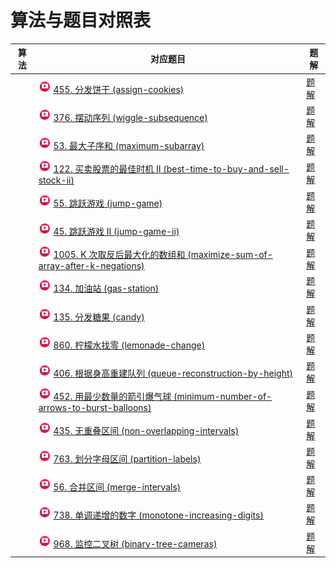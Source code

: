 # 算法与题目对照表

| 算法  | 对应题目                                                                                                                                                                                                                                                                                                                          | 题解                                                         |
|-----|-------------------------------------------------------------------------------------------------------------------------------------------------------------------------------------------------------------------------------------------------------------------------------------------------------------------------------|------------------------------------------------------------|
|     | [<img src="../images/video.jpg" width="20"/>](https://www.bilibili.com/video/BV1MM411b7cq?spm_id_from=333.788.player.switch&vd_source=f881def7ea7cf10e6fa73627efe940dd) [455. 分发饼干 (assign-cookies)](https://leetcode.cn/problems/assign-cookies/description/)                                                                | [题解](assign-cookies/README.md)                             |
|     | [<img src="../images/video.jpg" width="20"/>](https://www.bilibili.com/video/BV17M411b7NS?spm_id_from=333.788.player.switch&vd_source=f881def7ea7cf10e6fa73627efe940dd) [376. 摆动序列 (wiggle-subsequence)](https://leetcode.cn/problems/wiggle-subsequence/description/)                                                        | [题解](wiggle-subsequence/README.md)                         |
|     | [<img src="../images/video.jpg" width="20"/>](https://www.bilibili.com/video/BV1aY4y1Z7ya?spm_id_from=333.788.player.switch&vd_source=f881def7ea7cf10e6fa73627efe940dd) [53. 最大子序和 (maximum-subarray)](https://leetcode.cn/problems/maximum-subarray/description/)                                                            | [题解](maximum-subarray/README.md)                           |
|     | [<img src="../images/video.jpg" width="20"/>](https://www.bilibili.com/video/BV1ev4y1C7na?spm_id_from=333.788.player.switch&vd_source=f881def7ea7cf10e6fa73627efe940dd) [122. 买卖股票的最佳时机 II (best-time-to-buy-and-sell-stock-ii)](https://leetcode.cn/problems/best-time-to-buy-and-sell-stock-ii/description/)                | [题解](best-time-to-buy-and-sell-stock-ii/README.md)         |
|     | [<img src="../images/video.jpg" width="20"/>](https://www.bilibili.com/video/BV1VG4y1X7kB?spm_id_from=333.788.player.switch&vd_source=f881def7ea7cf10e6fa73627efe940dd) [55. 跳跃游戏 (jump-game)](https://leetcode.cn/problems/jump-game/description/)                                                                           | [题解](jump-game/README.md)                                  |
|     | [<img src="../images/video.jpg" width="20"/>](https://www.bilibili.com/video/BV1Y24y1r7XZ?spm_id_from=333.788.player.switch&vd_source=f881def7ea7cf10e6fa73627efe940dd) [45. 跳跃游戏 II (jump-game-ii)](https://leetcode.cn/problems/jump-game-ii/description/)                                                                  | [题解](jump-game-ii/README.md)                               |
|     | [<img src="../images/video.jpg" width="20"/>](https://www.bilibili.com/video/BV138411G7LY?spm_id_from=333.788.player.switch&vd_source=f881def7ea7cf10e6fa73627efe940dd) [1005. K 次取反后最大化的数组和 (maximize-sum-of-array-after-k-negations)](https://leetcode.cn/problems/maximize-sum-of-array-after-k-negations/description/)    | [题解](maximize-sum-of-array-after-k-negations/README.md)    |
|     | [<img src="../images/video.jpg" width="20"/>](https://www.bilibili.com/video/BV1jA411r7WX?spm_id_from=333.788.player.switch&vd_source=f881def7ea7cf10e6fa73627efe940dd) [134. 加油站 (gas-station)](https://leetcode.cn/problems/gas-station/description/)                                                                       | [题解](gas-station/README.md)                                |
|     | [<img src="../images/video.jpg" width="20"/>](https://www.bilibili.com/video/BV1ev4y1r7wN?spm_id_from=333.788.player.switch&vd_source=f881def7ea7cf10e6fa73627efe940dd) [135. 分发糖果 (candy)](https://leetcode.cn/problems/candy/description/)                                                                                  | [题解](candy/README.md)                                      |
|     | [<img src="../images/video.jpg" width="20"/>](https://www.bilibili.com/video/BV12x4y1j7DD?spm_id_from=333.788.player.switch&vd_source=f881def7ea7cf10e6fa73627efe940dd) [860. 柠檬水找零 (lemonade-change)](https://leetcode.cn/problems/lemonade-change/description/)                                                             | [题解](lemonade-change/README.md)                            |
|     | [<img src="../images/video.jpg" width="20"/>](https://www.bilibili.com/video/BV1EA411675Y?spm_id_from=333.788.player.switch&vd_source=f881def7ea7cf10e6fa73627efe940dd) [406. 根据身高重建队列 (queue-reconstruction-by-height)](https://leetcode.cn/problems/queue-reconstruction-by-height/description/)                            | [题解](queue-reconstruction-by-height/README.md)             |
|     | [<img src="../images/video.jpg" width="20"/>](https://www.bilibili.com/video/BV1SA41167xe?spm_id_from=333.788.player.switch&vd_source=f881def7ea7cf10e6fa73627efe940dd) [452. 用最少数量的箭引爆气球 (minimum-number-of-arrows-to-burst-balloons)](https://leetcode.cn/problems/minimum-number-of-arrows-to-burst-balloons/description/) | [题解](minimum-number-of-arrows-to-burst-balloons/README.md) |
|     | [<img src="../images/video.jpg" width="20"/>](https://www.bilibili.com/video/BV1A14y1c7E1?spm_id_from=333.788.player.switch&vd_source=f881def7ea7cf10e6fa73627efe940dd) [435. 无重叠区间 (non-overlapping-intervals)](https://leetcode.cn/problems/non-overlapping-intervals/description/)                                         | [题解](non-overlapping-intervals/README.md)                  |
|     | [<img src="../images/video.jpg" width="20"/>](https://www.bilibili.com/video/BV18G4y1K7d5?spm_id_from=333.788.player.switch&vd_source=f881def7ea7cf10e6fa73627efe940dd) [763. 划分字母区间 (partition-labels)](https://leetcode.cn/problems/partition-labels/description/)                                                          | [题解](partition-labels/README.md)                           |
|     | [<img src="../images/video.jpg" width="20"/>](https://www.bilibili.com/video/BV1wx4y157nD?spm_id_from=333.788.player.switch&vd_source=f881def7ea7cf10e6fa73627efe940dd) [56. 合并区间 (merge-intervals)](https://leetcode.cn/problems/merge-intervals/description/)                                                               | [题解](merge-intervals/README.md)                            |
|     | [<img src="../images/video.jpg" width="20"/>](https://www.bilibili.com/video/BV1Kv4y1x7tP?spm_id_from=333.788.player.switch&vd_source=f881def7ea7cf10e6fa73627efe940dd) [738. 单调递增的数字 (monotone-increasing-digits)](https://leetcode.cn/problems/monotone-increasing-digits/description/)                                     | [题解](monotone-increasing-digits/README.md)                 |
|     | [<img src="../images/video.jpg" width="20"/>](https://www.bilibili.com/video/BV1SA411U75i?spm_id_from=333.788.player.switch&vd_source=f881def7ea7cf10e6fa73627efe940dd) [968. 监控二叉树 (binary-tree-cameras)](https://leetcode.cn/problems/binary-tree-cameras/description/)                                                     | [题解](binary-tree-cameras/README.md)                        |

